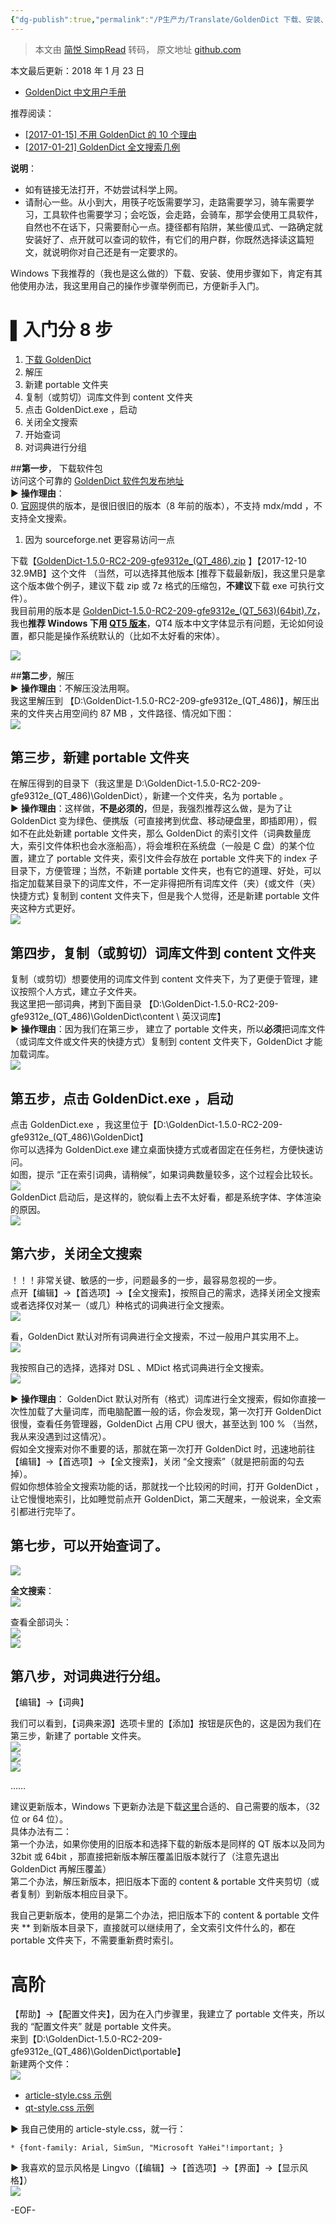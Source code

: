 ```yaml
---
{"dg-publish":true,"permalink":"/P生产力/Translate/GoldenDict 下载、安装、使用入门教程 [Windows 版]/","noteIcon":"","created":"2024-06-22T22:30:23.335+08:00","updated":"2024-04-24T00:46:38.000+08:00"}
---
```


> 本文由 [简悦 SimpRead](http://ksria.com/simpread/) 转码， 原文地址 [github.com](https://github.com/tmltmltml/GoldenDict_zh_manual/blob/master/%E7%BB%86%E8%8A%82%E6%95%99%E7%A8%8B/GoldenDict%20%E4%B8%8B%E8%BD%BD%E3%80%81%E5%AE%89%E8%A3%85%E3%80%81%E4%BD%BF%E7%94%A8%E5%85%A5%E9%97%A8%E6%95%99%E7%A8%8B%5BWindows%20%E7%89%88%5D.md)

本文最后更新：2018 年 1 月 23 日

*   [GoldenDict 中文用户手册](http://www.jianshu.com/p/15dcd19ec8be)

推荐阅读：

*   [[2017-01-15] 不用 GoldenDict 的 10 个理由](http://mp.weixin.qq.com/s/HzZZhyyHMb0DpQ4AYOLzlA)
*   [[2017-01-21] GoldenDict 全文搜索几例](http://mp.weixin.qq.com/s/gHMJrVG_bmGw142fEEtNeQ)

**说明**：

*   如有链接无法打开，不妨尝试科学上网。
*   请耐心一些。从小到大，用筷子吃饭需要学习，走路需要学习，骑车需要学习，工具软件也需要学习；会吃饭，会走路，会骑车，那学会使用工具软件，自然也不在话下，只需要耐心一点。捷径都有陷阱，某些傻瓜式、一路确定就安装好了、点开就可以查词的软件，有它们的用户群，你既然选择读这篇短文，就说明你对自己还是有一定要求的。

Windows 下我推荐的（我也是这么做的）下载、安装、使用步骤如下，肯定有其他使用办法，我这里用自己的操作步骤举例而已，方便新手入门。

[](#入门分-8-步)▌入门分 8 步
====================

1.  [下载 GoldenDict](https://sourceforge.net/projects/goldendict/files/early%20access%20builds/)
2.  解压
3.  新建 portable 文件夹
4.  复制（或剪切）词库文件到 content 文件夹
5.  点击 GoldenDict.exe ，启动
6.  关闭全文搜索
7.  开始查词
8.  对词典进行分组

##**第一步**， 下载软件包  
访问这个可靠的 [GoldenDict 软件包发布地址](http://sourceforge.net/projects/goldendict/files/early%20access%20builds/)  
► **操作理由**：  
0. [官网](http://goldendict.org/download.php)提供的版本，是很旧很旧的版本（8 年前的版本），不支持 mdx/mdd ，不支持全文搜索。  
1. 因为 sourceforge.net 更容易访问一点

下载【[GoldenDict-1.5.0-RC2-209-gfe9312e_(QT_486).zip](https://sourceforge.net/projects/goldendict/files/early%20access%20builds/GoldenDict-1.5.0-RC2-209-gfe9312e_%28QT_486%29.zip/download) 】【2017-12-10 32.9MB】这个文件 （当然，可以选择其他版本 [推荐下载最新版]，我这里只是拿这个版本做个例子，建议下载 zip 或 7z 格式的压缩包，**不建议**下载 exe 可执行文件）。  
我目前用的版本是 [GoldenDict-1.5.0-RC2-209-gfe9312e_(QT_563)(64bit).7z](https://sourceforge.net/projects/goldendict/files/early%20access%20builds/Qt5-based/64bit/GoldenDict-1.5.0-RC2-209-gfe9312e_%28QT_563%29%2864bit%29.7z/download)，我也**推荐 Windows 下用 [QT5 版本](https://sourceforge.net/projects/goldendict/files/early%20access%20builds/Qt5-based/)**，QT4 版本中文字体显示有问题，无论如何设置，都只能是操作系统默认的（比如不太好看的宋体）。

[![](/img/user/Z-attach/687474703a2f2f75706c6f61642d696d616765732e6a69616e7368752e696f2f75706c6f61645f696d616765732f34303837-2.png)](https://camo.githubusercontent.com/bdc1b5dfdfec785a226244caa9eb6d15bf030ca3a5e0f7c9f9c07faa362dee0d/687474703a2f2f75706c6f61642d696d616765732e6a69616e7368752e696f2f75706c6f61645f696d616765732f343038373538392d313236333261616534663238623335312e706e673f696d6167654d6f6772322f6175746f2d6f7269656e742f7374726970253743696d61676556696577322f322f772f31323430)

##**第二步**，解压  
► **操作理由**：不解压没法用啊。  
我这里解压到 【D:\GoldenDict-1.5.0-RC2-209-gfe9312e_(QT_486)】，解压出来的文件夹占用空间约 87 MB ，文件路径、情况如下图：  
[![](/img/user/Z-attach/687474703a2f2f75706c6f61642d696d616765732e6a69616e7368752e696f2f75706c6f61645f696d616765732f34303837-2.png)](https://camo.githubusercontent.com/ad9a60f22fc3f16ee0342fb60f4ba80dc9973f70022bc08239a0f402f8bc4c39/687474703a2f2f75706c6f61642d696d616765732e6a69616e7368752e696f2f75706c6f61645f696d616765732f343038373538392d306261336662323830313132616532622e706e673f696d6167654d6f6772322f6175746f2d6f7269656e742f7374726970253743696d61676556696577322f322f772f31323430)

[](#第三步新建-portable-文件夹)第三步，新建 portable 文件夹
------------------------------------------

在解压得到的目录下（我这里是 D:\GoldenDict-1.5.0-RC2-209-gfe9312e_(QT_486)\GoldenDict），新建一个文件夹，名为 portable 。  
► **操作理由**：这样做，**不是必须的**，但是，我强烈推荐这么做，是为了让 GoldenDict 变为绿色、便携版（可直接拷到优盘、移动硬盘里，即插即用），假如不在此处新建 portable 文件夹，那么 GoldenDict 的索引文件（词典数量庞大，索引文件体积也会水涨船高），将会堆积在系统盘（一般是 C 盘）的某个位置，建立了 portable 文件夹，索引文件会存放在 portable 文件夹下的 index 子目录下，方便管理；当然，不新建 portable 文件夹，也有它的道理、好处，可以指定加载某目录下的词库文件，不一定非得把所有词库文件（夹）{或文件（夹）快捷方式} 复制到 content 文件夹下，但是我个人觉得，还是新建 portable 文件夹这种方式更好。  
[![](/img/user/Z-attach/687474703a2f2f75706c6f61642d696d616765732e6a69616e7368752e696f2f75706c6f61645f696d616765732f34303837-2.png)](https://camo.githubusercontent.com/81d4692017bd6f44cbff34257581177874c8b4d07b3e3e236fb6f60da2df543d/687474703a2f2f75706c6f61642d696d616765732e6a69616e7368752e696f2f75706c6f61645f696d616765732f343038373538392d613133356338383430396432303136652e706e673f696d6167654d6f6772322f6175746f2d6f7269656e742f7374726970253743696d61676556696577322f322f772f31323430)

[](#第四步复制或剪切词库文件到-content-文件夹)第四步，复制（或剪切）词库文件到 content 文件夹
----------------------------------------------------------

复制（或剪切）想要使用的词库文件到 content 文件夹下，为了更便于管理，建议按照个人方式，建立子文件夹。  
我这里把一部词典，拷到下面目录 【D:\GoldenDict-1.5.0-RC2-209-gfe9312e_(QT_486)\GoldenDict\content \ 英汉词库】  
► **操作理由**：因为我们在第三步， 建立了 portable 文件夹，所以**必须**把词库文件（或词库文件或文件夹的快捷方式）复制到 content 文件夹下，GoldenDict 才能加载词库。  
[![](/img/user/Z-attach/687474703a2f2f75706c6f61642d696d616765732e6a69616e7368752e696f2f75706c6f61645f696d616765732f34303837.png)](https://camo.githubusercontent.com/72c80ea88289017793d8403f09bff021a2916d3c41d41fb33cd38df3634325b9/687474703a2f2f75706c6f61642d696d616765732e6a69616e7368752e696f2f75706c6f61645f696d616765732f343038373538392d643934633765633663343163326534652e706e673f696d6167654d6f6772322f6175746f2d6f7269656e742f7374726970253743696d61676556696577322f322f772f31323430)

[](#第五步点击-goldendictexe-启动)第五步，点击 GoldenDict.exe ，启动
----------------------------------------------------

点击 GoldenDict.exe ，我这里位于【D:\GoldenDict-1.5.0-RC2-209-gfe9312e_(QT_486)\GoldenDict】  
你可以选择为 GoldenDict.exe 建立桌面快捷方式或者固定在任务栏，方便快速访问。  
如图，提示 “正在索引词典，请稍候”，如果词典数量较多，这个过程会比较长。  
[![](/img/user/Z-attach/687474703a2f2f75706c6f61642d696d616765732e6a69616e7368752e696f2f75706c6f61645f696d616765732f34303837-1.png)](https://camo.githubusercontent.com/61bdb904044f692c58852e222c8f023a70f286392250d35676ce52a968130760/687474703a2f2f75706c6f61642d696d616765732e6a69616e7368752e696f2f75706c6f61645f696d616765732f343038373538392d353631356236306130656536393235642e706e673f696d6167654d6f6772322f6175746f2d6f7269656e742f7374726970253743696d61676556696577322f322f772f31323430)  
GoldenDict 启动后，是这样的，貌似看上去不太好看，都是系统字体、字体渲染的原因。  
[![](/img/user/Z-attach/687474703a2f2f75706c6f61642d696d616765732e6a69616e7368752e696f2f75706c6f61645f696d616765732f34303837-1.png)](https://camo.githubusercontent.com/51c261aa757e07ebd717af8651e6347257dab7d02f71d94483182225e77481c5/687474703a2f2f75706c6f61642d696d616765732e6a69616e7368752e696f2f75706c6f61645f696d616765732f343038373538392d323132356439616266303736613037362e706e673f696d6167654d6f6772322f6175746f2d6f7269656e742f7374726970253743696d61676556696577322f322f772f31323430)

[](#第六步关闭全文搜索)第六步，关闭全文搜索
------------------------

！！！非常关键、敏感的一步，问题最多的一步，最容易忽视的一步。  
点开【编辑】->【首选项】->【全文搜索】，按照自己的需求，选择关闭全文搜索或者选择仅对某一（或几）种格式的词典进行全文搜索。  
[![](/img/user/Z-attach/687474703a2f2f75706c6f61642d696d616765732e6a69616e7368752e696f2f75706c6f61645f696d616765732f34303837-1.png)](https://camo.githubusercontent.com/1e38f2a0292171bf38dc9b25bb777a38d3cf0189b93b5c0a052101090edfd2d3/687474703a2f2f75706c6f61642d696d616765732e6a69616e7368752e696f2f75706c6f61645f696d616765732f343038373538392d653737323435313037623630356130622e706e673f696d6167654d6f6772322f6175746f2d6f7269656e742f7374726970253743696d61676556696577322f322f772f31323430)

看，GoldenDict 默认对所有词典进行全文搜索，不过一般用户其实用不上。  
[![](/img/user/Z-attach/687474703a2f2f75706c6f61642d696d616765732e6a69616e7368752e696f2f75706c6f61645f696d616765732f34303837-1.png)](https://camo.githubusercontent.com/6387017ce74ccabed5b49aa60e11de346faca4ae34e420019953ba7d771a0d14/687474703a2f2f75706c6f61642d696d616765732e6a69616e7368752e696f2f75706c6f61645f696d616765732f343038373538392d323066656337336237616635333737322e706e673f696d6167654d6f6772322f6175746f2d6f7269656e742f7374726970253743696d61676556696577322f322f772f31323430)

我按照自己的选择，选择对 DSL 、MDict 格式词典进行全文搜索。  
[![](/img/user/Z-attach/687474703a2f2f75706c6f61642d696d616765732e6a69616e7368752e696f2f75706c6f61645f696d616765732f34303837.png)](https://camo.githubusercontent.com/3b68ddadbb582a300396a70cb5299aea5233b8f38c9799c891bec71f15a0c199/687474703a2f2f75706c6f61642d696d616765732e6a69616e7368752e696f2f75706c6f61645f696d616765732f343038373538392d666566386362393539656565333434332e706e673f696d6167654d6f6772322f6175746f2d6f7269656e742f7374726970253743696d61676556696577322f322f772f31323430)

► **操作理由**： GoldenDict 默认对所有（格式）词库进行全文搜索，假如你直接一次性加载了大量词库，而电脑配置一般的话，你会发现，第一次打开 GoldenDict 很慢，查看任务管理器，GoldenDict 占用 CPU 很大，甚至达到 100 % （当然，我从来没遇到过这情况）。  
假如全文搜索对你不重要的话，那就在第一次打开 GoldenDict 时，迅速地前往【编辑】->【首选项】->【全文搜索】，关闭 “全文搜索”（就是把前面的勾去掉）。  
假如你想体验全文搜索功能的话，那就找一个比较闲的时间，打开 GoldenDict ，让它慢慢地索引，比如睡觉前点开 GoldenDict，第二天醒来，一般说来，全文索引都进行完毕了。

[](#第七步可以开始查词了)第七步，可以开始查词了。
---------------------------

[![](/img/user/Z-attach/687474703a2f2f75706c6f61642d696d616765732e6a69616e7368752e696f2f75706c6f61645f696d616765732f34303837-2.png)](https://camo.githubusercontent.com/fdf64edf38946998f6b4a2a0a3f271d384a521f7dbbab30f1e639ea7daba9ff2/687474703a2f2f75706c6f61642d696d616765732e6a69616e7368752e696f2f75706c6f61645f696d616765732f343038373538392d616338643032336534303831373063652e706e673f696d6167654d6f6772322f6175746f2d6f7269656e742f7374726970253743696d61676556696577322f322f772f31323430)

**全文搜索**：  
[![](/img/user/Z-attach/687474703a2f2f75706c6f61642d696d616765732e6a69616e7368752e696f2f75706c6f61645f696d616765732f34303837-3.png)](https://camo.githubusercontent.com/f9092ed449413395e05f132bc317f17e49ba5b617507b98eb73f5f85e6aa6bed/687474703a2f2f75706c6f61642d696d616765732e6a69616e7368752e696f2f75706c6f61645f696d616765732f343038373538392d363335653832643230363333616634352e706e673f696d6167654d6f6772322f6175746f2d6f7269656e742f7374726970253743696d61676556696577322f322f772f31323430)

查看全部词头：  
[![](/img/user/Z-attach/687474703a2f2f75706c6f61642d696d616765732e6a69616e7368752e696f2f75706c6f61645f696d616765732f34303837-1.png)](https://camo.githubusercontent.com/9328066d1fc0d7e9549dac955eeb72455ac182865832c7401bd21b576f5d1f42/687474703a2f2f75706c6f61642d696d616765732e6a69616e7368752e696f2f75706c6f61645f696d616765732f343038373538392d643765633830353931623338633332642e706e673f696d6167654d6f6772322f6175746f2d6f7269656e742f7374726970253743696d61676556696577322f322f772f31323430)  
[![](/img/user/Z-attach/687474703a2f2f75706c6f61642d696d616765732e6a69616e7368752e696f2f75706c6f61645f696d616765732f34303837-1.png)](https://camo.githubusercontent.com/5d97a7786d150aa6b60bea77da523f6e22f77a906e4a72fa7a63d612558a33f7/687474703a2f2f75706c6f61642d696d616765732e6a69616e7368752e696f2f75706c6f61645f696d616765732f343038373538392d656164323532366232323764386230302e706e673f696d6167654d6f6772322f6175746f2d6f7269656e742f7374726970253743696d61676556696577322f322f772f31323430)

[](#第八步对词典进行分组)第八步，对词典进行分组。
---------------------------

【编辑】->【词典】

我们可以看到，【词典来源】选项卡里的【添加】按钮是灰色的，这是因为我们在第三步，新建了 portable 文件夹。  
[![](/img/user/Z-attach/687474703a2f2f75706c6f61642d696d616765732e6a69616e7368752e696f2f75706c6f61645f696d616765732f34303837-1.png)](https://camo.githubusercontent.com/2028f9bf84f93fbdc7301034c93cb6328ad4cbc35ee2b34e345ad5c2e954ce7e/687474703a2f2f75706c6f61642d696d616765732e6a69616e7368752e696f2f75706c6f61645f696d616765732f343038373538392d383361393364363236353165383538642e706e673f696d6167654d6f6772322f6175746f2d6f7269656e742f7374726970253743696d61676556696577322f322f772f31323430)  
[![](/img/user/Z-attach/687474703a2f2f75706c6f61642d696d616765732e6a69616e7368752e696f2f75706c6f61645f696d616765732f34303837-1.png)](https://camo.githubusercontent.com/6f12fd1a7356fe872e1f3e285503129ae0393fcfba9f4a573d174b7d8bb58739/687474703a2f2f75706c6f61642d696d616765732e6a69616e7368752e696f2f75706c6f61645f696d616765732f343038373538392d333763616663623339626666396631312e706e673f696d6167654d6f6772322f6175746f2d6f7269656e742f7374726970253743696d61676556696577322f322f772f31323430)  
[![](/img/user/Z-attach/687474703a2f2f75706c6f61642d696d616765732e6a69616e7368752e696f2f75706c6f61645f696d616765732f34303837-1.png)](https://camo.githubusercontent.com/a61c3d6dca53be15e389d023653eddf18286d533b86853367b3164a443c2ce62/687474703a2f2f75706c6f61642d696d616765732e6a69616e7368752e696f2f75706c6f61645f696d616765732f343038373538392d326334326536303766366331366665322e706e673f696d6167654d6f6772322f6175746f2d6f7269656e742f7374726970253743696d61676556696577322f322f772f31323430)

……

建议更新版本，Windows 下更新办法是下载[这里](http://sourceforge.net/projects/goldendict/files/early%20access%20builds)合适的、自己需要的版本，（32 位 or 64 位）。  
具体办法有二：  
第一个办法，如果你使用的旧版本和选择下载的新版本是同样的 QT 版本以及同为 32bit 或 64bit ，那直接把新版本解压覆盖旧版本就行了（注意先退出 GoldenDict 再解压覆盖）  
第二个办法，解压新版本，把旧版本下面的 content & portable 文件夹剪切（或者复制）到新版本相应目录下。

我自己更新版本，使用的是第二个办法，把旧版本下的 content & portable 文件夹 ** 到新版本目录下，直接就可以继续用了，全文索引文件什么的，都在 portable 文件夹下，不需要重新费时索引。

[](#高阶)高阶
=========

【帮助】->【配置文件夹】，因为在入门步骤里，我建立了 portable 文件夹，所以我的 “配置文件夹” 就是 portable 文件夹。  
来到【D:\GoldenDict-1.5.0-RC2-209-gfe9312e_(QT_486)\GoldenDict\portable】  
新建两个文件：  
[![](/img/user/Z-attach/687474703a2f2f75706c6f61642d696d616765732e6a69616e7368752e696f2f75706c6f61645f696d616765732f34303837-2.png)](https://camo.githubusercontent.com/19fb07639e8f846dad47ee8d7dd3d42d996c812c7a293e51cec248a81763cd42/687474703a2f2f75706c6f61642d696d616765732e6a69616e7368752e696f2f75706c6f61645f696d616765732f343038373538392d396339313531353466336339326638332e706e673f696d6167654d6f6772322f6175746f2d6f7269656e742f7374726970253743696d61676556696577322f322f772f31323430)

*   [article-style.css 示例](https://gist.github.com/Tvangeste/4663204)
*   [qt-style.css 示例](https://gist.github.com/Tvangeste/4574234)

► 我自己使用的 article-style.css，就一行：

```
* {font-family: Arial, SimSun, "Microsoft YaHei"!important; }  

```

► 我喜欢的显示风格是 Lingvo（【编辑】->【首选项】->【界面】->【显示风格】）  
[![](/img/user/Z-attach/687474703a2f2f75706c6f61642d696d616765732e6a69616e7368752e696f2f75706c6f61645f696d616765732f34303837-1.png)](https://camo.githubusercontent.com/2f38f30382eaa7e7cc7d48438b9876ee2d78c18aaca9d4c3c4e2297c95662574/687474703a2f2f75706c6f61642d696d616765732e6a69616e7368752e696f2f75706c6f61645f696d616765732f343038373538392d316466656230636263353532373465372e706e673f696d6167654d6f6772322f6175746f2d6f7269656e742f7374726970253743696d61676556696577322f322f772f31323430)

-EOF-